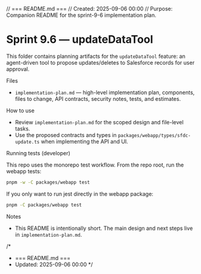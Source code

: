 // === README.md ===
// Created: 2025-09-06 00:00
// Purpose: Companion README for the sprint-9-6 implementation plan.

# Sprint 9.6 — updateDataTool

This folder contains planning artifacts for the `updateDataTool` feature: an agent-driven tool to propose updates/deletes to Salesforce records for user approval.

Files
- `implementation-plan.md` — high-level implementation plan, components, files to change, API contracts, security notes, tests, and estimates.

How to use

- Review `implementation-plan.md` for the scoped design and file-level tasks.
- Use the proposed contracts and types in `packages/webapp/types/sfdc-update.ts` when implementing the API and UI.

Running tests (developer)

This repo uses the monorepo test workflow. From the repo root, run the webapp tests:

```bash
pnpm -w -C packages/webapp test
```

If you only want to run jest directly in the webapp package:

```bash
pnpm -C packages/webapp test
```

Notes

- This README is intentionally short. The main design and next steps live in `implementation-plan.md`.

/*
 * === README.md ===
 * Updated: 2025-09-06 00:00
 */
